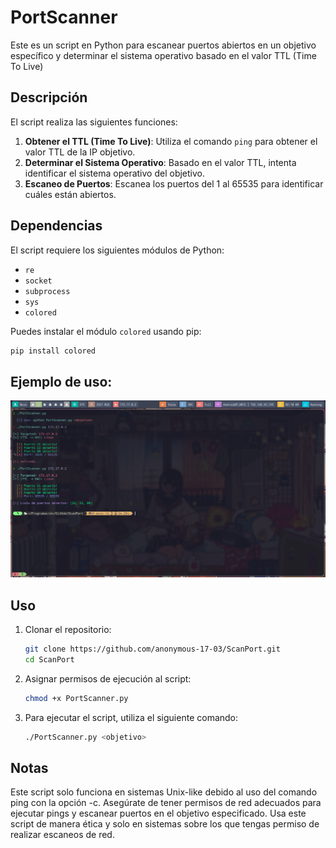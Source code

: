 # PortScanner

Este es un script en Python para escanear puertos abiertos en un objetivo específico y determinar el sistema operativo basado en el valor TTL (Time To Live)

## Descripción

El script realiza las siguientes funciones:

1. **Obtener el TTL (Time To Live)**: Utiliza el comando `ping` para obtener el valor TTL de la IP objetivo.
2. **Determinar el Sistema Operativo**: Basado en el valor TTL, intenta identificar el sistema operativo del objetivo.
3. **Escaneo de Puertos**: Escanea los puertos del 1 al 65535 para identificar cuáles están abiertos.

## Dependencias

El script requiere los siguientes módulos de Python:

- `re`
- `socket`
- `subprocess`
- `sys`
- `colored`

Puedes instalar el módulo `colored` usando pip:

```sh
pip install colored
```

## Ejemplo de uso:

![Resultado con nmap](img1.png)

## Uso

1. Clonar el repositorio:
    
    ```sh
    git clone https://github.com/anonymous-17-03/ScanPort.git
    cd ScanPort
    ```

2. Asignar permisos de ejecución al script:
    
    ```sh
    chmod +x PortScanner.py
    ```

3. Para ejecutar el script, utiliza el siguiente comando:
    
    ```sh
    ./PortScanner.py <objetivo>
    ```

## Notas

Este script solo funciona en sistemas Unix-like debido al uso del comando ping con la opción -c.
Asegúrate de tener permisos de red adecuados para ejecutar pings y escanear puertos en el objetivo especificado.
Usa este script de manera ética y solo en sistemas sobre los que tengas permiso de realizar escaneos de red.
